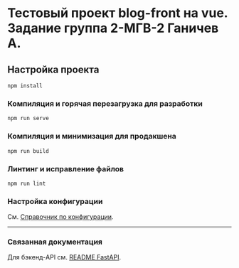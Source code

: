 # Тестовый проект blog-front на vue. Задание группа 2-МГВ-2 Ганичев А.

## Настройка проекта
```
npm install
```

### Компиляция и горячая перезагрузка для разработки
```
npm run serve
```

### Компиляция и минимизация для продакшена
```
npm run build
```

### Линтинг и исправление файлов
```
npm run lint
```

### Настройка конфигурации
См. [Справочник по конфигурации](https://cli.vuejs.org/config/).

---

### Связанная документация
Для бэкенд-API см. [README FastAPI](../path-to-fastapi/README.md).
